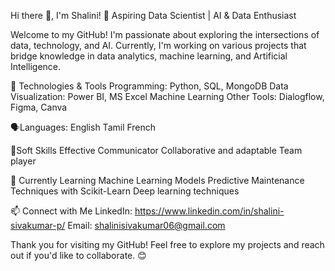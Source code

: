 Hi there 👋, I'm Shalini!
🚀 Aspiring Data Scientist | AI & Data Enthusiast

Welcome to my GitHub! I'm passionate about exploring the intersections of data, technology, and AI. Currently, I'm working on various projects that bridge knowledge in data analytics, machine learning, and Artificial Intelligence.

🔧 Technologies & Tools
Programming: Python, SQL, MongoDB
Data Visualization: Power BI, MS Excel
Machine Learning
Other Tools: Dialogflow, Figma, Canva

🗣️Languages: 
English
Tamil
French

🤵Soft Skills
Effective Communicator
Collaborative and adaptable Team player

🌱 Currently Learning
Machine Learning Models
Predictive Maintenance Techniques with Scikit-Learn
Deep learning techniques

📫 Connect with Me
LinkedIn: https://www.linkedin.com/in/shalini-sivakumar-p/
Email: shalinisivakumar06@gmail.com

Thank you for visiting my GitHub! Feel free to explore my projects and reach out if you'd like to collaborate. 😊
